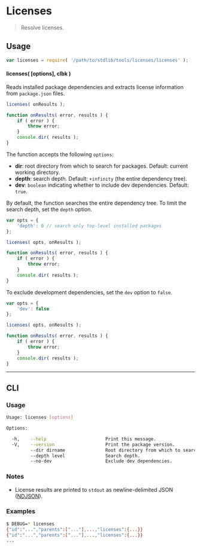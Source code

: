 # Licenses

> Resolve licenses.


<!-- <intro> -->

<!-- </intro> -->


<!-- <usage> -->

## Usage

``` javascript
var licenses = require( '/path/to/stdlib/tools/licenses/licenses' );
```

#### licenses( \[options\], clbk )

Reads installed package dependencies and extracts license information from `package.json` files. 

``` javascript
licenses( onResults );

function onResults( error, results ) {
    if ( error ) {
        throw error;
    }
    console.dir( results );
}
```

The function accepts the following `options`:

* __dir__: root directory from which to search for packages. Default: current working directory.
* __depth__: search depth. Default: `+infinity` (the entire dependency tree).
* __dev__: `boolean` indicating whether to include dev dependencies. Default: `true`.

By default, the function searches the entire dependency tree. To limit the search depth, set the `depth` option.

``` javascript
var opts = {
    'depth': 0 // search only top-level installed packages
};

licenses( opts, onResults );

function onResults( error, results ) {
    if ( error ) {
        throw error;
    }
    console.dir( results );
}
```

To exclude development dependencies, set the `dev` option to `false`.

``` javascript
var opts = {
    'dev': false
};

licenses( opts, onResults );

function onResults( error, results ) {
    if ( error ) {
        throw error;
    }
    console.dir( results );
}
```

<!-- </usage> -->


<!-- <examples> -->

<!-- ## Examples

``` javascript

``` -->

<!-- </examples> -->


---

<!-- <cli> -->

## CLI

<!-- <usage> -->

### Usage

``` bash
Usage: licenses [options]

Options:

  -h,    --help                      Print this message.
  -V,    --version                   Print the package version.
         --dir dirname               Root directory from which to search.
         --depth level               Search depth.
         --no-dev                    Exclude dev dependencies.
```

<!-- </usage> -->


<!-- <notes> -->

### Notes

* License results are printed to `stdout` as newline-delimited JSON ([NDJSON][ndjson]).

<!-- </notes> -->


<!-- <examples> -->

### Examples

``` bash
$ DEBUG=* licenses
{"id":"...","parents":["..."],...,"licenses":{...}}
{"id":"...","parents":["..."],...,"licenses":{...}}
...
```


<!-- </examples> -->

<!-- </cli> -->


<!-- <links> -->

[ndjson]: http://ndjson.org/

<!-- </links> -->
